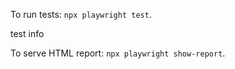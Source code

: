 
To run tests:
`npx playwright test`.

test info

To serve HTML report:
`npx playwright show-report`.
